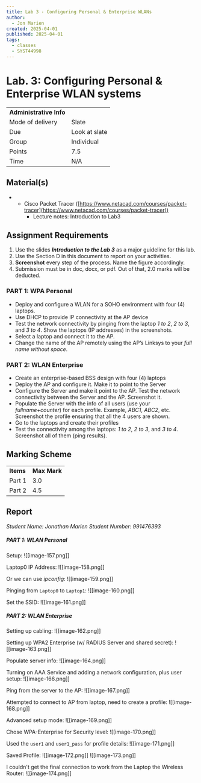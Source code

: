 ```yaml
---
title: Lab 3 - Configuring Personal & Enterprise WLANs
author:
  - Jon Marien
created: 2025-04-01
published: 2025-04-01
tags:
  - classes
  - SYST44998
---
```

# **Lab. 3: Configuring Personal & Enterprise WLAN systems**

|                         |               |
| ----------------------- | ------------- |
| **Administrative Info** |               |
| Mode of delivery        | Slate         |
| Due                     | Look at slate |
| Group                   | Individual    |
| Points                  | 7.5           |
| Time                    | N/A           |

## **Material(s)**

- - Cisco Packet Tracer ([https://www.netacad.com/courses/packet-tracer](https://www.netacad.com/courses/packet-tracer))
    - Lecture notes: Introduction to Lab3

## **Assignment Requirements**
1. Use the slides **_Introduction to the Lab 3_** as a major guideline for this lab.
2. Use the Section D in this document to report on your activities.
3. **Screenshot** every step of the process. Name the figure accordingly.
4. Submission must be in doc, docx, or pdf. Out of that, 2.0 marks will be deducted.

### **PART 1: WPA Personal**
- Deploy and configure a WLAN for a SOHO environment with four (4) laptops.
- Use DHCP to provide IP connectivity at the AP device
- Test the network connectivity by pinging from the laptop _1 to 2_, _2 to 3_, and _3 to 4_. Show the laptops (IP addresses) in the screenshots.
- Select a laptop and connect it to the AP.
- Change the name of the AP remotely using the AP’s Linksys to your _full name without space_.

### **PART 2: WLAN Enterprise**
- Create an enterprise-based BSS design with four (4) laptops
- Deploy the AP and configure it. Make it to point to the Server
- Configure the Server and make it point to the AP. Test the network connectivity between the Server and the AP. Screenshot it.
- Populate the Server with the info of all users (use your _fullname+counter_) for each profile. Example, _ABC1_, _ABC2_, etc. Screenshot the profile ensuring that all the 4 users are shown.
- Go to the laptops and create their profiles
- Test the connectivity among the laptops: _1 to 2_, _2 to 3_, and _3 to 4_. Screenshot all of them (ping results).

## **Marking Scheme**

|           |              |
| --------- | ------------ |
| **Items** | **Max Mark** |
| Part 1    | 3.0          |
| Part 2    | 4.5          |

## **Report**

*Student Name: Jonathan Marien*
*Student Number: 991476393*

##### **PART 1: WLAN Personal**

Setup:
![[image-157.png]]

Laptop0 IP Address:
![[image-158.png]]

Or we can use *ipconfig*:
![[image-159.png]]

Pinging from `Laptop0` to `Laptop1`:
![[image-160.png]]

Set the SSID:
![[image-161.png]]

##### **PART 2: WLAN Enterprise**

Setting up cabling:
![[image-162.png]]

Setting up WPA2 Enterprise (w/ RADIUS Server and shared secret):
![[image-163.png]]

Populate server info:
![[image-164.png]]

Turning on AAA Service and adding a network configuration, plus user setup:
![[image-166.png]]

Ping from the server to the AP:
![[image-167.png]]

Attempted to connect to AP from laptop, need to create a profile:
![[image-168.png]]

Advanced setup mode:
![[image-169.png]]

Chose WPA-Enterprise for Security level:
![[image-170.png]]

Used the `user1` and `user1_pass` for profile details:
![[image-171.png]]

Saved Profile:
![[image-172.png]]
![[image-173.png]]

I couldn't get the final connection to work from the Laptop the Wireless Router:
![[image-174.png]]

